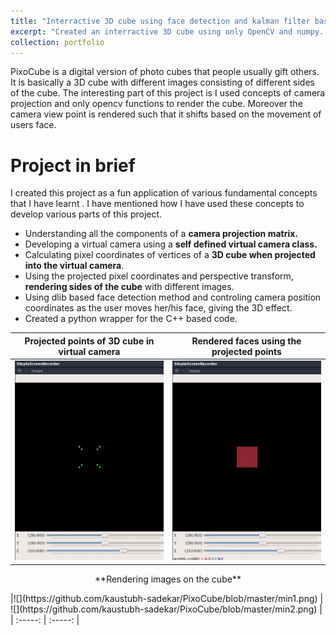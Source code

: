 ```yaml
---
title: "Interractive 3D cube using face detection and kalman filter based tracking"
excerpt: "Created an interractive 3D cube using only OpenCV and numpy. Rendering was also done using oply OpenCV and not using OpenGL<br/><img src='/images/pixocube.gif'>"
collection: portfolio
---
```


PixoCube is a digital version of photo cubes that people usually gift others. It is basically a 3D cube with different images consisting of different sides of the cube. The interesting part of this project is 
I used concepts of camera projection and only opencv functions to render the cube. Moreover the camera view point is rendered such that it shifts based on the movement of users face.  

Project in brief
================

I created this project as a fun application of various fundamental concepts that I have learnt . I have mentioned how I have used these concepts to develop
various parts of this project.
* Understanding all the components of a **camera projection matrix.**
* Developing a virtual camera using a **self defined virtual camera class.**
* Calculating pixel coordinates of vertices of a **3D cube when projected into the virtual camera**.
* Using the projected pixel coordinates and perspective transform, **rendering sides of the cube** with different images.
* Using dlib based face detection method and controling camera position coordinates as the user moves her/his face, giving the 3D effect.
* Created a python wrapper for the C++ based code.

| **Projected points of 3D cube in virtual camera** | **Rendered faces using the projected points** |
| :--------------------------------------------: | :----------------------------------------: |
|![](https://github.com/kaustubh-sadekar/PixoCube/blob/master/proj1.gif) | ![](https://github.com/kaustubh-sadekar/PixoCube/blob/master/proj2.gif) |

<p align='center'>
  **Rendering images on the cube**
</p>
|![](https://github.com/kaustubh-sadekar/PixoCube/blob/master/min1.png) | ![](https://github.com/kaustubh-sadekar/PixoCube/blob/master/min2.png) |
| :-----: | :-----: |



